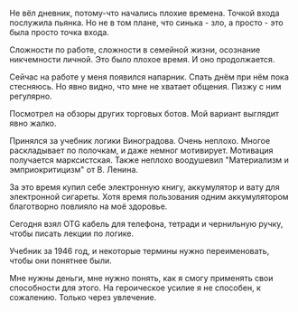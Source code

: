 Не вёл дневник, потому-что начались плохие времена.
Точкой входа послужила пьянка. Но не в том плане, что синька - зло, а просто - это была просто точка входа.

Сложности по работе, сложности в семейной жизни, осознание никчемности личной.
Это было плохое время. И оно продолжается.

Сейчас на работе у меня появился напарник. Спать днём при нём пока стесняюсь.
Но явно видно, что мне не хватает общения. Пизжу с ним регулярно.

Посмотрел на обзоры других торговых ботов. Мой вариант выглядит явно жалко.

Принялся за учебник логики Виноградова. Очень неплохо. Многое раскладывает по полочкам, и даже немног мотивирует.
Мотивация получается марксистская. Также неплохо воодушевил "Материализм и эмприокритицизм" от В. Ленина.

За это время купил себе электронную книгу, аккумулятор и вату для электронной сигареты.
Хотя время пользования одним аккумулятором благотворно повлияло на моё здоровье.

Сегодня взял OTG кабель для телефона, тетради и чернильную ручку, чтобы писать лекции по логике.

Учебник за 1946 год, и некоторые термины нужно переименовать, чтобы они понятнее были.

Мне нужны деньги, мне нужно понять, как я смогу применять свои способности для этого. На героическое усилие я не способен, к сожалению. Только через увлечение.